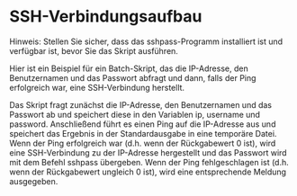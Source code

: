 # SSH-Verbindungsaufbau

Hinweis: Stellen Sie sicher, dass das sshpass-Programm installiert ist und verfügbar ist, bevor Sie das Skript ausführen.

Hier ist ein Beispiel für ein Batch-Skript, das die IP-Adresse, den Benutzernamen und das Passwort abfragt und dann, falls der Ping erfolgreich war, eine SSH-Verbindung herstellt.

Das Skript fragt zunächst die IP-Adresse, den Benutzernamen und das Passwort ab und speichert diese in den Variablen ip, username und password. Anschließend führt es einen Ping auf die IP-Adresse aus und speichert das Ergebnis in der Standardausgabe in eine temporäre Datei. Wenn der Ping erfolgreich war (d.h. wenn der Rückgabewert 0 ist), wird eine SSH-Verbindung zu der IP-Adresse hergestellt und das Passwort wird mit dem Befehl sshpass übergeben. Wenn der Ping fehlgeschlagen ist (d.h. wenn der Rückgabewert ungleich 0 ist), wird eine entsprechende Meldung ausgegeben.


